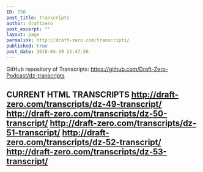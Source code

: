 ```yaml
---
ID: 750
post_title: Transcripts
author: draftzero
post_excerpt: ""
layout: page
permalink: http://draft-zero.com/transcripts/
published: true
post_date: 2018-04-19 21:47:56
---
```

GitHub repository of Transcripts: <https://github.com/Draft-Zero-Podcast/dz-transcripts> 
## CURRENT HTML TRANSCRIPTS http://draft-zero.com/transcripts/dz-49-transcript/ http://draft-zero.com/transcripts/dz-50-transcript/ http://draft-zero.com/transcripts/dz-51-transcript/ http://draft-zero.com/transcripts/dz-52-transcript/ http://draft-zero.com/transcripts/dz-53-transcript/
